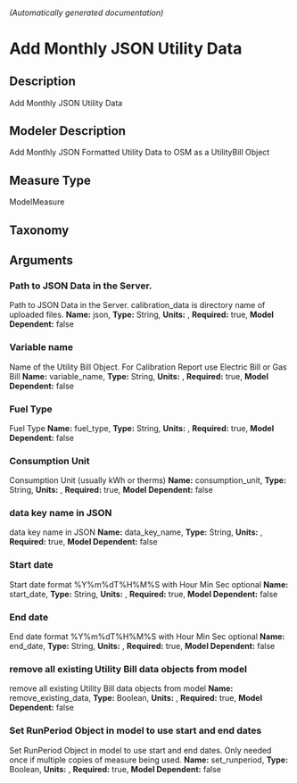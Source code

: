 

###### (Automatically generated documentation)

# Add Monthly JSON Utility Data

## Description
Add Monthly JSON Utility Data

## Modeler Description
Add Monthly JSON Formatted Utility Data to OSM as a UtilityBill Object

## Measure Type
ModelMeasure

## Taxonomy


## Arguments


### Path to JSON Data in the Server.
Path to JSON Data in the Server. calibration_data is directory name of uploaded files.
**Name:** json,
**Type:** String,
**Units:** ,
**Required:** true,
**Model Dependent:** false

### Variable name
Name of the Utility Bill Object.  For Calibration Report use Electric Bill or Gas Bill
**Name:** variable_name,
**Type:** String,
**Units:** ,
**Required:** true,
**Model Dependent:** false

### Fuel Type
Fuel Type
**Name:** fuel_type,
**Type:** String,
**Units:** ,
**Required:** true,
**Model Dependent:** false

### Consumption Unit
Consumption Unit (usually kWh or therms)
**Name:** consumption_unit,
**Type:** String,
**Units:** ,
**Required:** true,
**Model Dependent:** false

### data key name in JSON
data key name in JSON
**Name:** data_key_name,
**Type:** String,
**Units:** ,
**Required:** true,
**Model Dependent:** false

### Start date
Start date format %Y%m%dT%H%M%S with Hour Min Sec optional
**Name:** start_date,
**Type:** String,
**Units:** ,
**Required:** true,
**Model Dependent:** false

### End date
End date format %Y%m%dT%H%M%S with Hour Min Sec optional
**Name:** end_date,
**Type:** String,
**Units:** ,
**Required:** true,
**Model Dependent:** false

### remove all existing Utility Bill data objects from model
remove all existing Utility Bill data objects from model
**Name:** remove_existing_data,
**Type:** Boolean,
**Units:** ,
**Required:** true,
**Model Dependent:** false

### Set RunPeriod Object in model to use start and end dates
Set RunPeriod Object in model to use start and end dates.  Only needed once if multiple copies of measure being used.
**Name:** set_runperiod,
**Type:** Boolean,
**Units:** ,
**Required:** true,
**Model Dependent:** false




